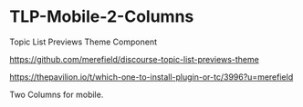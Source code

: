 # TLP-Mobile-2-Columns

Topic List Previews Theme Component

https://github.com/merefield/discourse-topic-list-previews-theme

https://thepavilion.io/t/which-one-to-install-plugin-or-tc/3996?u=merefield

Two Columns for mobile.
